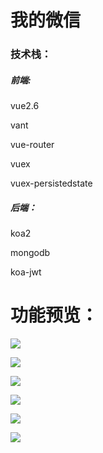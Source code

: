 # 我的微信







### 技术栈：

##### 前端:

vue2.6

vant

vue-router

vuex 

vuex-persistedstate



##### 后端：

koa2

mongodb

koa-jwt







# 功能预览：

![](mdresourcefile/dl.png) 



![](mdresourcefile/2.png) 


![](mdresourcefile/3.png) 


![](mdresourcefile/4.png) 


![](mdresourcefile/5.png) 


![](mdresourcefile/pyq.png) 



